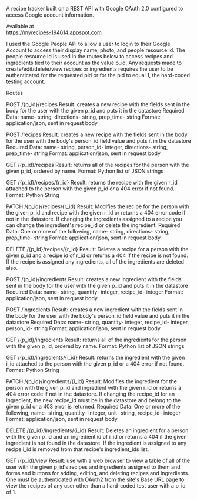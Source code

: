 A recipe tracker built on a REST API with Google OAuth 2.0 configured to access Google account information.

Available at  
https://myrecipes-194614.appspot.com


I used the Google People API to allow a user to login to their Google Account to access their display name, photo, and people resource id. The people resource id is used in the routes below to access recipes and ingredients tied to their account as the value p_id. Any requests made to create/edit/delete/view recipes or ingredients requires the user to be authenticated for the requested pid or for the pid to equal 1, the hard-coded testing account.

Routes

POST /{p_id}/recipes
Result: creates a new recipe with the fields sent in the body for the user with the given p_id and puts it in the datastore
Required Data: name- string, directions- string, prep_time- string
Format: application/json, sent in request body

POST /recipes
Result: creates a new recipe with the fields sent in the body for the user with the body's person_id field value and puts it in the datastore
Required Data: name- string, person_id- integer, directions- string, prep_time- string
Format: application/json, sent in request body

GET /{p_id}/recipes
Result: returns all of the recipes for the person with the given p_id, ordered by name.
Format: Python list of JSON strings

GET /{p_id}/recipes/{r_id}
Result: returns the recipe with the given r_id attached to the person with the given p_id or a 404 error if not found.
Format: Python String

PATCH /{p_id}/recipes/{r_id}
Result: Modifies the recipe for the person with the given p_id and recipe with the given r_id or returns a 404 error code if not in the datastore. If changing the ingredients assigned to a recipe you can change the ingredient's recipe_id or delete the ingredient.
Required Data: One or more of the following, name- string, directions- string, prep_time- string
Format: application/json, sent in request body

DELETE /{p_id}/recipes/{r_id}
Result: Deletes a recipe for a person with the given p_id and a recipe id of r_id or returns a 404 if the recipe is not found. If the recipe is assigned any ingredients, all of the ingredients are deleted also.

POST /{p_id}/ingredients
Result: creates a new ingredient with the fields sent in the body for the user with the given p_id and puts it in the datastore
Required Data: name- string, quantity- integer, recipe_id- integer
Format: application/json, sent in request body

POST /ingredients
Result: creates a new ingredient with the fields sent in the body for the user with the body's person_id field value and puts it in the datastore
Required Data: name- string, quantity- integer, recipe_id- integer, person_id- string
Format: application/json, sent in request body

GET /{p_id}/ingredients
Result: returns all of the ingredients for the person with the given p_id, ordered by name.
Format: Python list of JSON strings

GET /{p_id}/ingredients/{i_id}
Result: returns the ingredient with the given i_id attached to the person with the given p_id or a 404 error if not found.
Format: Python String

PATCH /{p_id}/ingredients/{i_id}
Result: Modifies the ingredient for the person with the given p_id and ingredient with the given i_id or returns a 404 error code if not in the datastore. If changing the recipe_id for an ingredient, the new recipe_id must be in the datastore and belong to the given p_id or a 403 error is returned. 
Required Data: One or more of the following, name- string, quantity- integer, unit- string, recipe_id- integer
Format: application/json, sent in request body

DELETE /{p_id}/ingredients/{i_id}
Result: Deletes an ingredient for a person with the given p_id and an ingredient id of i_id or returns a 404 if the given ingredient is not found in the datastore. If the ingredient is assigned to any recipe i_id is removed from that recipe's ingredient_ids list.

GET /{p_id}/view
Result: use with a web browser to view a table of all of the user with the given p_id's recipes and ingredients assigned to them and forms and buttons for adding, editing, and deleting recipes and ingredients. One must be authenticated with OAuth2 from the site's Base URL page to view the recipes of any user other than a hard-coded test user with a p_id of 1.
